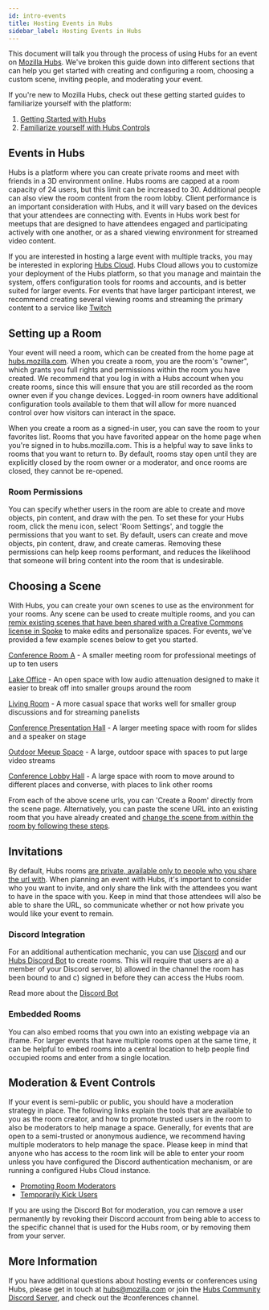 ```yaml
---
id: intro-events
title: Hosting Events in Hubs
sidebar_label: Hosting Events in Hubs
---
```


This document will talk you through the process of using Hubs for an event on [Mozilla Hubs](https://hubs.mozilla.com). We've broken this guide down into different sections that can help you get started with creating and configuring a room, choosing a custom scene, inviting people, and moderating your event. 

If you're new to Mozilla Hubs, check out these getting started guides to familiarize yourself with the platform: 

1. [Getting Started with Hubs](./intro-hubs.html) 
2. [Familiarize yourself with Hubs Controls](./hubs-controls.html)

## Events in Hubs
Hubs is a platform where you can create private rooms and meet with friends in a 3D environment online. Hubs rooms are capped at a room capacity of 24 users, but this limit can be increased to 30. Additional people can also view the room content from the room lobby. Client performance is an important consideration with Hubs, and it will vary based on the devices that your attendees are connecting with. Events in Hubs work best for meetups that are designed to have attendees engaged and participating actively with one another, or as a shared viewing environment for streamed video content. 

If you are interested in hosting a large event with multiple tracks, you may be interested in exploring [Hubs Cloud](./hubs-cloud-getting-started). Hubs Cloud allows you to customize your deployment of the Hubs platform, so that you manage and maintain the system, offers configuration tools for rooms and accounts, and is better suited for larger events. For events that have larger participant interest, we recommend creating several viewing rooms and streaming the primary content to a service like [Twitch](https://twitch.tv)

## Setting up a Room
Your event will need a room, which can be created from the home page at [hubs.mozilla.com](https://hubs.mozilla.com). When you create a room, you are the room's "owner", which grants you full rights and permissions within the room you have created. We recommend that you log in with a Hubs account when you create rooms, since this will ensure that you are still recorded as the room owner even if you change devices. Logged-in room owners have additional configuration tools available to them that will allow for more nuanced control over how visitors can interact in the space.

When you create a room as a signed-in user, you can save the room to your favorites list. Rooms that you have favorited appear on the home page when you're signed in to hubs.mozilla.com. This is a helpful way to save links to rooms that you want to return to. By default, rooms stay open until they are explicitly closed by the room owner or a moderator, and once rooms are closed, they cannot be re-opened.

### Room Permissions

You can specify whether users in the room are able to create and move objects, pin content, and draw with the pen. To set these for your Hubs room, click the menu icon, select 'Room Settings', and toggle the permissions that you want to set. By default, users can create and move objects, pin content, draw, and create cameras. Removing these permissions can help keep rooms performant, and reduces the likelihood that someone will bring content into the room that is undesirable.

## Choosing a Scene
With Hubs, you can create your own scenes to use as the environment for your rooms. Any scene can be used to create multiple rooms, and you can [remix existing scenes that have been shared with a Creative Commons license in Spoke](./intro-spoke.html) to make edits and personalize spaces. For events, we've provided a few example scenes below to get you started. 

[Conference Room A](https://hubs.mozilla.com/scenes/GvQthTN/conference-room-a) - A smaller meeting room for professional meetings of up to ten users

[Lake Office](https://hubs.mozilla.com/scenes/QiUmYC3/lake-office) - An open space with low audio attenuation designed to make it easier to break off into smaller groups around the room

[Living Room](https://hubs.mozilla.com/scenes/y7wBpta/better-lit-living-room) - A more casual space that works well for smaller group discussions and for streaming panelists

[Conference Presentation Hall](https://hubs.mozilla.com/scenes/HHKr45j/conference-presentation-hall) - A larger meeting space with room for slides and a speaker on stage

[Outdoor Meeup Space](https://hubs.mozilla.com/scenes/2rEmqCK/outdoor-meetup) - A large, outdoor space with spaces to put large video streams 

[Conference Lobby Hall](https://hubs.mozilla.com/scenes/u3ezwKe/customizable-conference-lobby) - A large space with room to move around to different places and converse, with places to link other rooms

From each of the above scene urls, you can 'Create a Room' directly from the scene page. Alternatively, you can paste the scene URL into an existing room that you have already created and [change the scene from within the room by following these steps](./hubs-room-settings.html#change-the-scene).

## Invitations
By default, Hubs rooms [are private, available only to people who you share the url with](https://blog.mozvr.com/creating-privacy-centric-virtual-spaces/). When planning an event with Hubs, it's important to consider who you want to invite, and only share the link with the attendees you want to have in the space with you. Keep in mind that those attendees will also be able to share the URL, so communicate whether or not how private you would like your event to remain. 

### Discord Integration
For an additional authentication mechanic, you can use [Discord](https://discordapp.com) and our [Hubs Discord Bot](https://hubs.mozilla.com/discord) to create rooms. This will require that users are a) a member of your Discord server, b) allowed in the channel the room has been bound to and c) signed in before they can access the Hubs room. 

Read more about the [Discord Bot](./hubs-discord-bot.html)

### Embedded Rooms
You can also embed rooms that you own into an existing webpage via an iframe. For larger events that have multiple rooms open at the same time, it can be helpful to embed rooms into a central location to help people find occupied rooms and enter from a single location.

## Moderation & Event Controls
If your event is semi-public or public, you should have a moderation strategy in place. The following links explain the tools that are available to you as the room creator, and how to promote trusted users in the room to also be moderators to help manage a space. Generally, for events that are open to a semi-trusted or anonymous audience, we recommend having multiple moderators to help manage the space. Please keep in mind that anyone who has access to the room link will be able to enter your room unless you have configured the Discord authentication mechanism, or are running a configured Hubs Cloud instance. 

* [Promoting Room Moderators](./hubs-room-settings.html#promoting-room-moderators) 
* [Temporarily Kick Users](./hubs-room-settings.html#kick-users)

If you are using the Discord Bot for moderation, you can remove a user permanently by revoking their Discord account from being able to access to the specific channel that is used for the Hubs room, or by removing them from your server.  

## More Information
If you have additional questions about hosting events or conferences using Hubs, please get in touch at hubs@mozilla.com or join the [Hubs Community Discord Server](https://discord.gg/wHmY4nd), and check out the #conferences channel.
